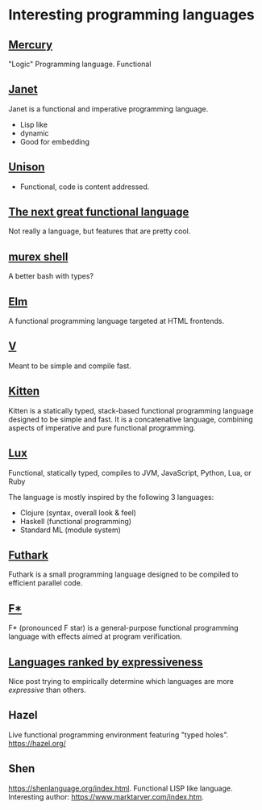 # Interesting programming languages

## [Mercury](https://www.mercurylang.org/about.html)

"Logic" Programming language. Functional

## [Janet](https://janet-lang.org/)

Janet is a functional and imperative programming language.

- Lisp like
- dynamic
- Good for embedding

## [Unison](https://www.unisonweb.org/)

- Functional, code is content addressed.

## [The next great functional language](https://www.slideshare.net/jdegoes/the-next-great-functional-programming-language)

Not really a language, but features that are pretty cool.

## [murex shell](https://murex.rocks/)

A better bash with types?

## [Elm](https://elm-lang.org/)

A functional programming language targeted at HTML frontends.

## [V](https://vlang.io/)

Meant to be simple and compile fast.

## [Kitten](https://kittenlang.org/)

Kitten is a statically typed, stack-based functional programming
language designed to be simple and fast. It is a concatenative language,
combining aspects of imperative and pure functional programming.

## [Lux](https://github.com/LuxLang/lux)

Functional, statically typed, compiles to JVM, JavaScript, Python, Lua, or Ruby

The language is mostly inspired by the following 3 languages:

- Clojure (syntax, overall look & feel)
- Haskell (functional programming)
- Standard ML (module system)

## [Futhark](https://futhark-lang.org/)

Futhark is a small programming language designed to be compiled to efficient parallel code.

## [F\*](http://www.fstar-lang.org/)

F\* (pronounced F star) is a general-purpose functional programming language with effects aimed at program verification.

## [Languages ranked by expressiveness](https://redmonk.com/dberkholz/2013/03/25/programming-languages-ranked-by-expressiveness/)

Nice post trying to empirically determine which languages are more *expressive* than others.

## Hazel

Live functional programming environment featuring "typed holes". <https://hazel.org/>

## Shen

<https://shenlanguage.org/index.html>. Functional LISP like language.
Interesting author: <https://www.marktarver.com/index.htm>.

